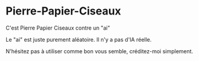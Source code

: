 # Pierre-Papier-Ciseaux
C'est Pierre Papier Ciseaux contre un "ai"

Le "ai" est juste purement aléatoire. Il n'y a pas d'IA réelle.

N'hésitez pas à utiliser comme bon vous semble, créditez-moi simplement.
